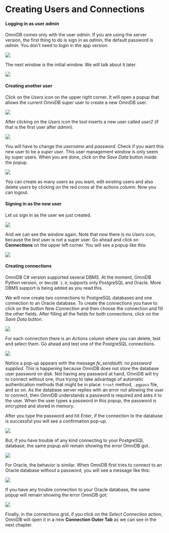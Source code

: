 # Creating Users and Connections

#### Logging in as user *admin*

OmniDB comes only with the user *admin*. If you are using the server version,
the first thing to do is sign in as *admin*, the default password is *admin*.
You don't need to login in the app version.

![](https://raw.githubusercontent.com/OmniDB/doc/master/img/image_003.png)

The next window is the initial window. We will talk about it later.

![](https://raw.githubusercontent.com/OmniDB/doc/master/img/image_004.png)

#### Creating another user

Click on the *Users* icon on the upper right corner. It will open a popup
that allows the current OmniDB super user to create a new OmniDB user.

![](https://raw.githubusercontent.com/OmniDB/doc/master/img/image_005.png)

After clicking on the *Users* icon the tool inserts a new user called *user2*
(if that is the first user after *admin*).

![](https://raw.githubusercontent.com/OmniDB/doc/master/img/image_006.png)

You will have to change the *username* and *password*. Check if you want this
new user to be a *super user*. This user management window is only seem by super
users. When you are done, click on the *Save Data* button inside the popup.

![](https://raw.githubusercontent.com/OmniDB/doc/master/img/image_007.png)

You can create as many users as you want, edit existing users and also delete
users by clicking on the red cross at the actions column. Now you can logout.

#### Signing in as the new user

Let us sign in as the user we just created.

![](https://raw.githubusercontent.com/OmniDB/doc/master/img/image_008.png)

And we can see the window again. Note that now there is no *Users* icon, because
the *test* user is not a super user. Go ahead and click on **Connections** on
the upper left corner. You will see a popup like this:

![](https://raw.githubusercontent.com/OmniDB/doc/master/img/image_009.png)

#### Creating connections

OmniDB C# version supported several DBMS. At the moment, OmniDB Python version,
or `OmniDB 2.0`, supports only PostgreSQL and Oracle. More DBMS support is being
added as you read this.

We will now create two connections to PostgreSQL databases and one connection to
an Oracle database. To create the connections you have to click on the button
*New Connection* and then choose the connection and fill the other fields. After
filling all the fields for both connections, click on the *Save Data* button.

![](https://raw.githubusercontent.com/OmniDB/doc/master/img/image_010.png)

For each connection there is an *Actions* column where you can delete, test and
select them. Go ahead and test one of the PostgreSQL connections.

![](https://raw.githubusercontent.com/OmniDB/doc/master/img/image_011.png)

Notice a pop-up appears with the message *fe_sendauth: no password supplied*.
This is happening because OmniDB does not store the database user password on
disk. Not having any password at hand, OmniDB will try to connect without one,
thus trying to take advantage of automatic authentication methods that might be
in place: `trust` method, `.pgpass` file, and so on. As the database server
replies with an error not allowing the user to connect, then OmniDB understands
a password is required and asks it to the user. When the user types a password
in this popup, the password is encrypted and stored in memory.

After you type the password and hit *Enter*, if the connection to the database
is successful you will see a confirmation pop-up.

![](https://raw.githubusercontent.com/OmniDB/doc/master/img/image_012.png)

But, if you have trouble of any kind connecting to your PostgreSQL database,
the same popup will remain showing the error OmniDB got.

![](https://raw.githubusercontent.com/OmniDB/doc/master/img/image_013.png)

For Oracle, the behavior is similar. When OmniDB first tries to connect to an
Oracle database without a password, you will see a message like this:

![](https://raw.githubusercontent.com/OmniDB/doc/master/img/image_115.png)

If you have any trouble connection to your Oracle database, the same popup will
remain showing the error OmniDB got:

![](https://raw.githubusercontent.com/OmniDB/doc/master/img/image_116.png)

Finally, in the connections grid, if you click on the *Select Connection*
action, OmniDB will open it in a new **Connection Outer Tab** as we can see in
the next chapter.
